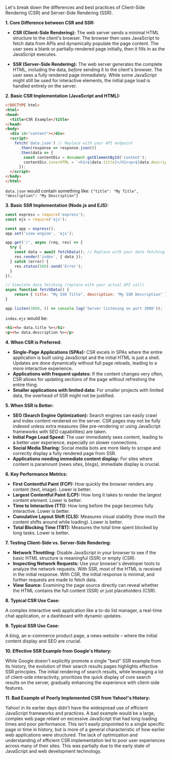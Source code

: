 Let's break down the differences and best practices of Client-Side Rendering (CSR) and Server-Side Rendering (SSR).

**1. Core Difference between CSR and SSR:**

* **CSR (Client-Side Rendering):** The web server sends a minimal HTML structure to the client's browser.  The browser then uses JavaScript to fetch data from APIs and dynamically populate the page content.  The user sees a blank or partially-rendered page initially, then it fills in as the JavaScript executes.

* **SSR (Server-Side Rendering):** The web server generates the complete HTML, including the data, *before* sending it to the client's browser. The user sees a fully rendered page immediately.  While some JavaScript might still be used for interactive elements, the initial page load is handled entirely on the server.


**2. Basic CSR Implementation (JavaScript and HTML):**

```html
<!DOCTYPE html>
<html>
<head>
  <title>CSR Example</title>
</head>
<body>
  <div id="content"></div>
  <script>
    fetch('data.json') // Replace with your API endpoint
      .then(response => response.json())
      .then(data => {
        const contentDiv = document.getElementById('content');
        contentDiv.innerHTML = `<h1>${data.title}</h1><p>${data.description}</p>`;
      });
  </script>
</body>
</html>
```

`data.json` would contain something like: `{"title": "My Title", "description": "My Description"}`


**3. Basic SSR Implementation (Node.js and EJS):**

```javascript
const express = require('express');
const ejs = require('ejs');

const app = express();
app.set('view engine', 'ejs');

app.get('/', async (req, res) => {
  try {
    const data = await fetchData(); // Replace with your data fetching logic
    res.render('index', { data });
  } catch (error) {
    res.status(500).send('Error');
  }
});

// Simulate data fetching (replace with your actual API call)
async function fetchData() {
    return { title: "My SSR Title", description: "My SSR Description" };
}

app.listen(3000, () => console.log('Server listening on port 3000'));
```

`index.ejs` would be:

```html
<h1><%= data.title %></h1>
<p><%= data.description %></p>
```


**4. When CSR is Preferred:**

* **Single-Page Applications (SPAs):**  CSR excels in SPAs where the entire application is built using JavaScript and the initial HTML is just a shell.  Updates are done dynamically without full page reloads, leading to a more interactive experience.
* **Applications with frequent updates:** If the content changes very often, CSR allows for updating sections of the page without refreshing the entire thing.
* **Smaller applications with limited data:** For smaller projects with limited data, the overhead of SSR might not be justified.


**5. When SSR is Better:**

* **SEO (Search Engine Optimization):** Search engines can easily crawl and index content rendered on the server.  CSR pages may not be fully indexed unless extra measures (like pre-rendering or using JavaScript frameworks with SEO capabilities) are taken.
* **Initial Page Load Speed:**  The user immediately sees content, leading to a better user experience, especially on slower connections.
* **Social Media Sharing:** Social media bots are more likely to scrape and correctly display a fully rendered page from SSR.
* **Applications needing immediate content display:** For sites where content is paramount (news sites, blogs), immediate display is crucial.


**6. Key Performance Metrics:**

* **First Contentful Paint (FCP):** How quickly the browser renders any content (text, image).  Lower is better.
* **Largest Contentful Paint (LCP):**  How long it takes to render the largest content element.  Lower is better.
* **Time to Interactive (TTI):**  How long before the page becomes fully interactive.  Lower is better.
* **Cumulative Layout Shift (CLS):** Measures visual stability (how much the content shifts around while loading). Lower is better.
* **Total Blocking Time (TBT):** Measures the total time spent blocked by long tasks. Lower is better.


**7. Testing Client-Side vs. Server-Side Rendering:**

* **Network Throttling:** Disable JavaScript in your browser to see if the basic HTML structure is meaningful (SSR) or empty (CSR).
* **Inspecting Network Requests:** Use your browser's developer tools to analyze the network requests.  With SSR, most of the HTML is received in the initial response.  With CSR, the initial response is minimal, and further requests are made to fetch data.
* **View Source:** Examining the page source directly can reveal whether the HTML contains the full content (SSR) or just placeholders (CSR).


**8. Typical CSR Use Case:**

A complex interactive web application like a to-do list manager, a real-time chat application, or a dashboard with dynamic updates.


**9. Typical SSR Use Case:**

A blog, an e-commerce product page, a news website – where the initial content display and SEO are crucial.


**10. Effective SSR Example from Google's History:**

While Google doesn't explicitly promote a single "best" SSR example from its history, the evolution of their search results pages highlights effective SSR principles.  The initial rendering of search results, while leveraging a lot of client-side interactivity, prioritizes the quick display of core search results on the server, gradually enhancing the experience with client-side features.


**11. Bad Example of Poorly Implemented CSR from Yahoo!'s History:**

Yahoo! in its earlier days didn't have the widespread use of efficient JavaScript frameworks and practices.  A bad example would be a large, complex web page reliant on excessive JavaScript that had long loading times and poor performance.  This isn't easily pinpointed to a single specific page or time in history, but is more of a general characteristic of how earlier web applications were structured.  The lack of optimization and understanding of efficient CSR implementation led to poor user experiences across many of their sites.  This was partially due to the early state of JavaScript and web development technology.
